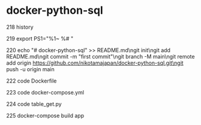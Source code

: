# docker-python-sql

218  history

  219  export PS1="%1~ %# "
  
  220  echo "# docker-python-sql" >> README.md\ngit init\ngit add README.md\ngit commit -m "first commit"\ngit branch -M main\ngit remote add origin https://github.com/nikotamajapan/docker-python-sql.git\ngit push -u origin main
  
  
  222  code Dockerfile
  
  223  code docker-compose.yml
  
  224  code table_get.py
  
  225  docker-compose build app
